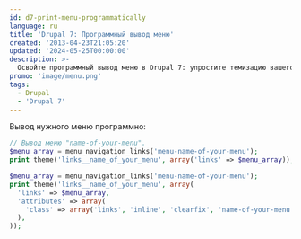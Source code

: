 ```yaml
---
id: d7-print-menu-programmatically
language: ru
title: 'Drupal 7: Программный вывод меню'
created: '2013-04-23T21:05:20'
updated: '2024-05-25T00:00:00'
description: >-
  Освойте программный вывод меню в Drupal 7: упростите темизацию вашего сайта!
promo: 'image/menu.png'
tags:
  - Drupal
  - 'Drupal 7'
---
```


Вывод нужного меню программно:

```php
// Вывод меню "name-of-your-menu".
$menu_array = menu_navigation_links('menu-name-of-your-menu');
print theme('links__name_of_your_menu', array('links' => $menu_array));
```

```php {"header":"Также можно добавить классы для ul"}
$menu_array = menu_navigation_links('menu-name-of-your-menu');
print theme('links__name_of_your_menu', array(
  'links' => $menu_array,
  'attributes' => array(
    'class' => array('links', 'inline', 'clearfix', 'name-of-your-menu'),
  ),
));
```
